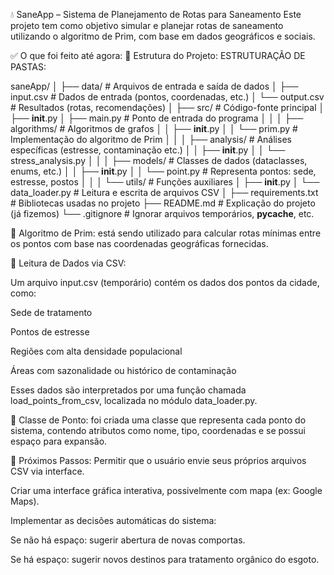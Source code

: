 💧 SaneApp – Sistema de Planejamento de Rotas para Saneamento
Este projeto tem como objetivo simular e planejar rotas de saneamento utilizando o algoritmo de Prim, com base em dados geográficos e sociais.

✅ O que foi feito até agora:
📁 Estrutura do Projeto: 
ESTRUTURAÇÃO DE PASTAS:

saneApp/
│
├── data/                     # Arquivos de entrada e saída de dados
│   ├── input.csv             # Dados de entrada (pontos, coordenadas, etc.)
│   └── output.csv            # Resultados (rotas, recomendações)
│
├── src/                      # Código-fonte principal
│   ├── __init__.py
│   ├── main.py               # Ponto de entrada do programa
│   │
│   ├── algorithms/           # Algoritmos de grafos
│   │   ├── __init__.py
│   │   └── prim.py           # Implementação do algoritmo de Prim
│   │
│   ├── analysis/             # Análises específicas (estresse, contaminação etc.)
│   │   ├── __init__.py
│   │   └── stress_analysis.py
│   │
│   ├── models/               # Classes de dados (dataclasses, enums, etc.)
│   │   ├── __init__.py
│   │   └── point.py          # Representa pontos: sede, estresse, postos
│   │
│   └── utils/                # Funções auxiliares
│       ├── __init__.py
│       └── data_loader.py    # Leitura e escrita de arquivos CSV
│
├── requirements.txt          # Bibliotecas usadas no projeto
├── README.md                 # Explicação do projeto (já fizemos)
└── .gitignore                # Ignorar arquivos temporários, __pycache__, etc.

🧠 Algoritmo de Prim: está sendo utilizado para calcular rotas mínimas entre os pontos com base nas coordenadas geográficas fornecidas.

📄 Leitura de Dados via CSV:

Um arquivo input.csv (temporário) contém os dados dos pontos da cidade, como:

Sede de tratamento

Pontos de estresse

Regiões com alta densidade populacional

Áreas com sazonalidade ou histórico de contaminação

Esses dados são interpretados por uma função chamada load_points_from_csv, localizada no módulo data_loader.py.

🧱 Classe de Ponto: foi criada uma classe que representa cada ponto do sistema, contendo atributos como nome, tipo, coordenadas e se possui espaço para expansão.

🔄 Próximos Passos:
Permitir que o usuário envie seus próprios arquivos CSV via interface.

Criar uma interface gráfica interativa, possivelmente com mapa (ex: Google Maps).

Implementar as decisões automáticas do sistema:

Se não há espaço: sugerir abertura de novas comportas.

Se há espaço: sugerir novos destinos para tratamento orgânico do esgoto.


